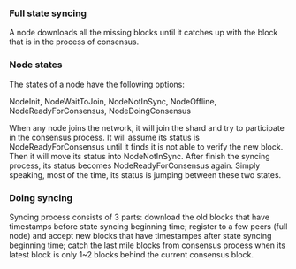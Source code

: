 ### Full state syncing

A node downloads all the missing blocks until it catches up with the block that is in the process of consensus.

### Node states

The states of a node have the following options:

NodeInit, NodeWaitToJoin, NodeNotInSync, NodeOffline, NodeReadyForConsensus, NodeDoingConsensus

When any node joins the network, it will join the shard and try to participate in the consensus process. It will assume
its status is NodeReadyForConsensus until it finds it is not able to verify the new block. Then it will move its status
into NodeNotInSync. After finish the syncing process, its status becomes NodeReadyForConsensus again. Simply speaking,
most of the time, its status is jumping between these two states.

### Doing syncing

Syncing process consists of 3 parts: download the old blocks that have timestamps before state syncing beginning time;
register to a few peers (full node) and accept new blocks that have timestampes after state syncing beginning time;
catch the last mile blocks from consensus process when its latest block is only 1~2 blocks behind the current consensus
block.

